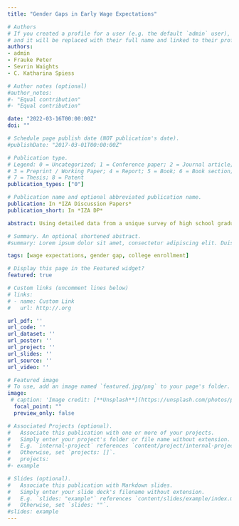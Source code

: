 ```yaml
---
title: "Gender Gaps in Early Wage Expectations"

# Authors
# If you created a profile for a user (e.g. the default `admin` user), write the username (folder name) here 
# and it will be replaced with their full name and linked to their profile.
authors:
- admin
- Frauke Peter
- Sevrin Waights
- C. Katharina Spiess

# Author notes (optional)
#author_notes:
#- "Equal contribution"
#- "Equal contribution"

date: "2022-03-16T00:00:00Z"
doi: ""

# Schedule page publish date (NOT publication's date).
#publishDate: "2017-03-01T00:00:00Z"

# Publication type.
# Legend: 0 = Uncategorized; 1 = Conference paper; 2 = Journal article;
# 3 = Preprint / Working Paper; 4 = Report; 5 = Book; 6 = Book section;
# 7 = Thesis; 8 = Patent
publication_types: ["0"]

# Publication name and optional abbreviated publication name.
publication: In *IZA Discussion Papers*
publication_short: In *IZA DP*

abstract: Using detailed data from a unique survey of high school graduates in Germany, we document a gender gap in expected full-time earnings of more than 15%. We apply a regression-compatible Oaxaca-Blinder decomposition and find that especially differences in coefficients help explain the gap. In particular, the effects of having time for family as career motive and being first-generation college student are associated with large penalties in female wage expectations exclusively. This is especially true for higher expected career paths. Resulting expected returns to education are associated with college enrollment of women and could thus entrench subsequent gaps in realized earnings.

# Summary. An optional shortened abstract.
#summary: Lorem ipsum dolor sit amet, consectetur adipiscing elit. Duis posuere tellus ac convallis placerat. Proin tincidunt magna sed ex sollicitudin condimentum.

tags: [wage expectations, gender gap, college enrollment]

# Display this page in the Featured widget?
featured: true

# Custom links (uncomment lines below)
# links:
# - name: Custom Link
#   url: http://.org

url_pdf: ''
url_code: ''
url_dataset: ''
url_poster: ''
url_project: ''
url_slides: ''
url_source: ''
url_video: ''

# Featured image
# To use, add an image named `featured.jpg/png` to your page's folder. 
image:
 # caption: 'Image credit: [**Unsplash**](https://unsplash.com/photos/pLCdAaMFLTE)'
  focal_point: ""
  preview_only: false

# Associated Projects (optional).
#   Associate this publication with one or more of your projects.
#   Simply enter your project's folder or file name without extension.
#   E.g. `internal-project` references `content/project/internal-project/index.md`.
#   Otherwise, set `projects: []`.
#   projects:
#- example

# Slides (optional).
#   Associate this publication with Markdown slides.
#   Simply enter your slide deck's filename without extension.
#   E.g. `slides: "example"` references `content/slides/example/index.md`.
#   Otherwise, set `slides: ""`.
#slides: example
---
```


